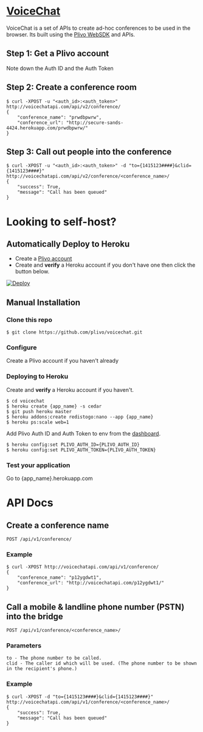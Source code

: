 # [VoiceChat](http://voicechatapi.com/)
VoiceChat is a set of APIs to create ad-hoc conferences to be used in the browser. Its built using the [Plivo WebSDK](https://plivo.com/docs/sdk/web/) and APIs.

## Step 1: Get a Plivo account

Note down the Auth ID and the Auth Token


## Step 2: Create a conference room

    $ curl -XPOST -u "<auth_id>:<auth_token>" http://voicechatapi.com/api/v2/conference/
    {
        "conference_name": "prwdbpwrw", 
        "conference_url": "http://secure-sands-4424.herokuapp.com/prwdbpwrw/"
    }

## Step 3: Call out people into the conference

    $ curl -XPOST -u "<auth_id>:<auth_token>" -d "to={1415123####}&clid={1415123####}" http://voicechatapi.com/api/v2/conference/<conference_name>/
    {
        "success": True,
        "message": "Call has been queued"
    }


# Looking to self-host?

## Automatically Deploy to Heroku

- Create a [Plivo account](https://manage.plivo.com)
- Create and **verify** a Heroku account if you don't have one then click the button below.

[![Deploy](https://www.herokucdn.com/deploy/button.svg)](https://heroku.com/deploy)

## Manual Installation

### Clone this repo

    $ git clone https://github.com/plivo/voicechat.git

### Configure
Create a Plivo account if you haven't already

### Deploying to Heroku
Create and **verify** a Heroku account if you haven't.

    $ cd voicechat
    $ heroku create {app_name} -s cedar
    $ git push heroku master
    $ heroku addons:create redistogo:nano --app {app_name}
    $ heroku ps:scale web=1

Add Plivo Auth ID and Auth Token to env from the [dashboard](https://plivo.com/dashboard/).

    $ heroku config:set PLIVO_AUTH_ID={PLIVO_AUTH_ID}
    $ heroku config:set PLIVO_AUTH_TOKEN={PLIVO_AUTH_TOKEN}

### Test your application
Go to {app_name}.herokuapp.com


# API Docs

## Create a conference name

    POST /api/v1/conference/

### Example

    $ curl -XPOST http://voicechatapi.com/api/v1/conference/
    {
        "conference_name": "p12ygdwt1",
        "conference_url": "http://voicechatapi.com/p12ygdwt1/"
    }

## Call a mobile & landline phone number (PSTN) into the bridge

    POST /api/v1/conference/<conference_name>/

### Parameters

    to - The phone number to be called.
    clid - The caller id which will be used. (The phone number to be shown in the recipient's phone.)


### Example

    $ curl -XPOST -d "to={1415123####}&clid={1415123####}" http://voicechatapi.com/api/v1/conference/<conference_name>/
    {
        "success": True,
        "message": "Call has been queued"
    }

